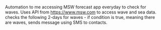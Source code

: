 Automation to me accessing MSW forecast app everyday to check for waves.
Uses API from https://www.msw.com to access wave and sea data.
checks the following 2-days for waves - if condition is true, meaning there are waves, sends message using SMS to contacts.

